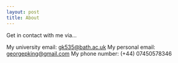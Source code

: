 ```yaml
---
layout: post
title: About
---
```


Get in contact with me via...

My university email: gk535@bath.ac.uk
My personal email: georgepking@gmail.com
My phone number: (+44) 07450578346
